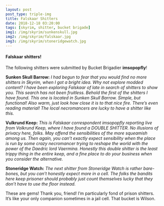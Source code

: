 ```yaml
---
layout: post
post_type: triple-img
title: Falskaar Shitters
date: 2018-12-18 03:20:00
tags: [skyrim, shitter, bucket brigade]
img1: /img/skyrim/sunkenskull.jpg
img2: /img/skyrim/falskaar.jpg
img3: /img/skyrim/stoneridgewatch.jpg
---
```

#### Falskaar shitters!

The following shitters were submitted by Bucket Brigadier **imsopopfly**!

**Sunken Skull Barrow:** *I had begun to fear that you would find no more shitters in Skyrim, when I got a bright idea. Why not explore modded content? I have been exploring Falskaar of late in search of shitters to show you. This search has not been fruitless. Behold the first of the shitters I have found. This one is located in Sunken Skull Barrow. Simple, but functional! Also warm, just look how close it is to that nice fire. There’s even reading material! The local necromancers are lucky to have a shitter like this.*

**Vulkrund Keep:** *This is Falskaar correspondent imsopopfly reporting live from Volkrund Keep, where I have found a DOUBLE SHITTER. No illusions of privacy here, folks. May offend the sensibilities of the more squeamish among us. Then again, you can’t exactly expect sensibility when the place is run by some crazy necromancer trying to reshape the world with the power of the Daedric lord Vaermina.  Honestly this double shitter is the least trippy thing in the entire keep, and a fine place to do your business when you consider the alternative.*

**Stoneridge Watch:** *The next shitter from Stoneridge Watch is rather bare-bones, but you can’t honestly expect more in a cell. The folks the bandits here keep prisoner should probably just count themselves lucky that they don’t have to use the floor instead.*

These are gems! Thank you, friend! I’m particularly fond of prison shitters. It’s like your only companion sometimes in a jail cell. That bucket is Wilson.
